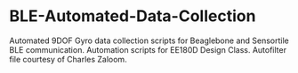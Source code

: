 # BLE-Automated-Data-Collection
Automated 9DOF Gyro data collection scripts for Beaglebone and Sensortile BLE communication.
Automation scripts for EE180D Design Class. Autofilter file courtesy of Charles Zaloom.
